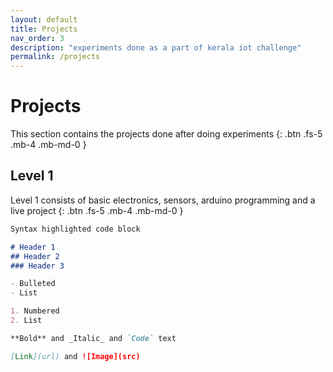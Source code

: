 ```yaml
---
layout: default
title: Projects
nav_order: 3
description: "experiments done as a part of kerala iot challenge"
permalink: /projects
---
```



# Projects

This section contains the projects done after doing experiments
{: .btn .fs-5 .mb-4 .mb-md-0 }

## Level 1

Level 1 consists of basic electronics, sensors, arduino programming and a live project
{: .btn .fs-5 .mb-4 .mb-md-0 }

```markdown
Syntax highlighted code block

# Header 1
## Header 2
### Header 3

- Bulleted
- List

1. Numbered
2. List

**Bold** and _Italic_ and `Code` text

[Link](url) and ![Image](src)
```
